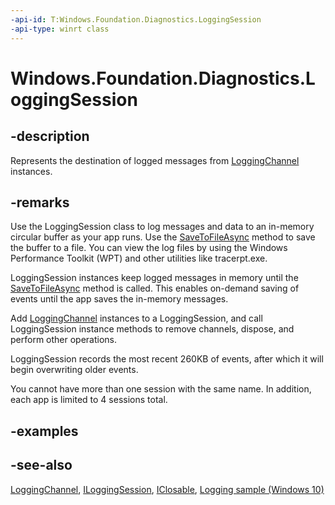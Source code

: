 ```yaml
---
-api-id: T:Windows.Foundation.Diagnostics.LoggingSession
-api-type: winrt class
---
```


<!-- Class syntax.
public class LoggingSession : Windows.Foundation.Diagnostics.ILoggingSession, Windows.Foundation.IClosable
-->

# Windows.Foundation.Diagnostics.LoggingSession

## -description

Represents the destination of logged messages from [LoggingChannel](loggingchannel.md) instances.

## -remarks

Use the LoggingSession class to log messages and data to an in-memory circular buffer as your app runs. Use the [SaveToFileAsync](loggingsession_savetofileasync_705962807.md) method to save the buffer to a file. You can view the log files by using the Windows Performance Toolkit (WPT) and other utilities like tracerpt.exe.

LoggingSession instances keep logged messages in memory until the [SaveToFileAsync](loggingsession_savetofileasync_705962807.md) method is called. This enables on-demand saving of events until the app saves the in-memory messages.

Add [LoggingChannel](loggingchannel.md) instances to a LoggingSession, and call LoggingSession instance methods to remove channels, dispose, and perform other operations.

LoggingSession records the most recent 260KB of events, after which it will begin overwriting older events.

You cannot have more than one session with the same name. In addition, each app is limited to 4 sessions total.

## -examples

## -see-also

[LoggingChannel](loggingchannel.md), [ILoggingSession](iloggingsession.md), [IClosable](../windows.foundation/iclosable.md), [Logging sample (Windows 10)](https://github.com/Microsoft/Windows-universal-samples/tree/master/Samples/Logging)
